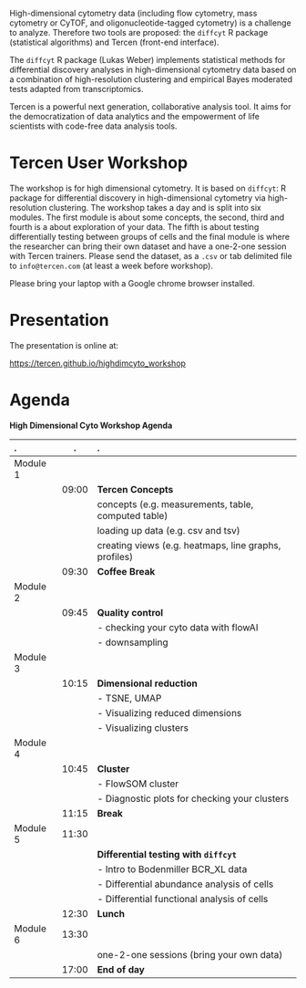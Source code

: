High-dimensional cytometry data (including flow cytometry, mass cytometry or CyTOF, and oligonucleotide-tagged cytometry) is a challenge to analyze. Therefore two tools are proposed: the `diffcyt` R package (statistical algorithms) and Tercen (front-end interface).

The `diffcyt` R package (Lukas Weber) implements statistical methods for differential discovery analyses in high-dimensional cytometry data based on a combination of high-resolution clustering and empirical Bayes moderated tests adapted from transcriptomics.

Tercen is a powerful next generation, collaborative analysis tool.  It aims for the democratization of data analytics and the empowerment of life scientists with code-free data analysis tools.

# Tercen User Workshop

The workshop is for high dimensional cytometry. It is based on `diffcyt`: R package for differential discovery in high-dimensional cytometry via high-resolution clustering. The workshop takes a day and is split into six modules. The first module is about some concepts, the second, third and fourth is a about exploration of your data. The fifth is about testing differentially testing between groups of cells and the final module is where the researcher can bring their own dataset and have a one-2-one session with Tercen trainers. Please send the dataset, as a `.csv` or tab delimited file to `info@tercen.com` (at least a week before workshop).

Please bring your laptop with a Google chrome browser installed.

# Presentation

The presentation is online at:

https://tercen.github.io/highdimcyto_workshop

# Agenda

__High Dimensional Cyto Workshop Agenda__

|     .     |     .    |  .
| :---      | :---:    | :---
| Module 1  |          |
|           | 09:00    | __Tercen Concepts__
|           |          | concepts (e.g. measurements, table, computed table)
|           |          | loading up data (e.g. csv and tsv)
|           |          | creating views (e.g. heatmaps, line graphs, profiles)
|           | 09:30    | __Coffee Break__
| Module 2  |          | 
|           | 09:45    | __Quality control__
|           |          | - checking your cyto data with flowAI
|           |          | - downsampling
| Module 3  |          | 
|           | 10:15    | __Dimensional reduction__
|           |          | - TSNE, UMAP
|           |          | - Visualizing reduced dimensions
|           |          | - Visualizing clusters
| Module 4  |          | 
|           | 10:45    | __Cluster__
|           |          | - FlowSOM cluster
|           |          | - Diagnostic plots for checking your clusters
|           | 11:15    | __Break__
| Module 5  | 11:30    | 
|           |          | __Differential testing with `diffcyt`__
|           |          | - Intro to Bodenmiller BCR_XL data
|           |          | - Differential abundance analysis of cells
|           |          | - Differential functional analysis of cells
|           | 12:30    | __Lunch__
| Module 6  | 13:30    | 
|           |          | one-2-one sessions (bring your own data)
|           | 17:00    | __End of day__